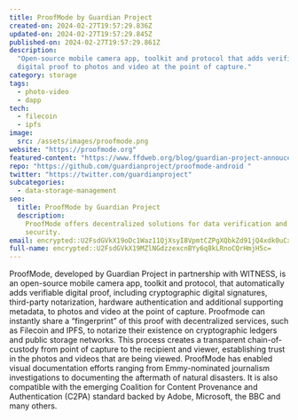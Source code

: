 ```yaml
---
title: ProofMode by Guardian Project
created-on: 2024-02-27T19:57:29.836Z
updated-on: 2024-02-27T19:57:29.845Z
published-on: 2024-02-27T19:57:29.861Z
description:
  "Open-source mobile camera app, toolkit and protocol that adds verifiable
  digital proof to photos and video at the point of capture."
category: storage
tags:
  - photo-video
  - dapp
tech:
  - filecoin
  - ipfs
image:
  src: /assets/images/proofmode.png
website: "https://proofmode.org"
featured-content: "https://www.ffdweb.org/blog/guardian-project-annoucement/"
repo: "https://github.com/guardianproject/proofmode-android "
twitter: "https://twitter.com/guardianproject"
subcategories:
  - data-storage-management
seo:
  title: ProofMode by Guardian Project
  description:
    ProofMode offers decentralized solutions for data verification and
    security.
email: encrypted::U2FsdGVkX19oDc1Waz11QjXsyI8VpmtCZPgXQbkZd91jQ4xdk0uCxl7oDSHNiTxG
full-name: encrypted::U2FsdGVkX19MZlNGdzzexcnBYy6q8kLRnoCQrHmjH5c=
---
```


ProofMode, developed by Guardian Project in partnership with WITNESS, is an open-source mobile camera app, toolkit and protocol, that automatically adds verifiable digital proof, including cryptographic digital signatures, third-party notarization, hardware authentication and additional supporting metadata, to photos and video at the point of capture. Proofmode can instantly share a “fingerprint” of this proof with decentralized services, such as Filecoin and IPFS, to notarize their existence on cryptographic ledgers and public storage networks. This process creates a transparent chain-of-custody from point of capture to the recipient and viewer, establishing trust in the photos and videos that are being viewed. ProofMode has enabled visual documentation efforts ranging from Emmy-nominated journalism investigations to documenting the aftermath of natural disasters. It is also compatible with the emerging Coalition for Content Provenance and Authentication (C2PA) standard backed by Adobe, Microsoft, the BBC and many others.
